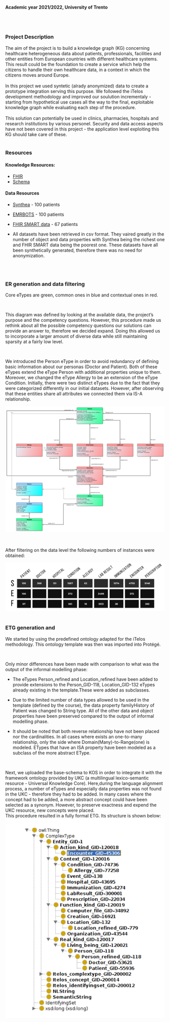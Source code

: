 
#### Academic year 2021/2022, University of Trento
<br>
<br>

### Project Description
The aim of the project is to build a knowledge graph (KG) concerning healthcare heterogeneous data about patients, professionals, facilities and other entities from European countries with different healthcare systems. This result could be the foundation to create a service which help the citizens to handle their own healthcare data, in a context in which the citizens moves around Europe. <br> <br>
In this project we used syntetic (alrady anonymized) data to create a prototype integration serving this purpose. We followed the iTelos development methodology and improved our soulution incrementaly - starting from hypothetical use cases all the way to the final, exploitable knowledge graph while evaluating each step of the procedure. <br> <br>
This solution can potentially be used in clinics, pharmacies, hospitals and research institutions by various personel. Security and data access aspects have not been covered in this project - the application level exploiting this KG should take care of these.
<br>
<br>

### Resources
#### Knowledge Resources:
- [FHIR](https://www.hl7.org/fhir)
- [Schema](https://schema.org)

#### Data Resources  
- [Synthea](https://synthea.mitre.org/) - 100 patients
- [EMRBOTS](http://www.emrbots.org) - 100 patients
- [FHIR SMART data](https://github.com/smart-on-fhir/sample-patients) - 67 patients

- All datasets have been retrieved in csv format. They vaired greatly in the number of object and data properties with Synthea being the richest one and FHIR SMART data being the poorest one. These datasets have all been synthetically generated, therefore there was no need for anonymization.
<br>
<br>

### ER generation and data filtering 

Core eTypes are green, common ones in blue and contextual ones in red.

<br>

This diagram was defined by looking at the available data, the project’s purpose and the competency questions. However, this procedure made us rethink about all the possible competency questions our solutions can provide an answer to, therefore we decided expand. Doing this allowed us to incorporate a larger amount of diverse data while still maintaining sparsity at a fairly low level.

<br>

We introduced the Person eType in order to avoid redundancy of defining basic information about our personas (Doctor and Patient). Both of these eTypes extend the eType Person with additional properties unique to them. Moreover, we changed the eType Allergy to be an extension of the eType Condition. Initially, there were two distinct eTypes due to the fact that they were categorized differently in our initial datasets. However, after observing that these entities share all attributes we connected them via IS-A relationship.

![](Images/ER.png)

<br>

After filtering on the data level the following numbers of instances were obtained: 

![](Images/data_level_filtering.png)
<br>
<br>

### ETG generation and  
 
We started by using the predefined ontology adapted for the iTelos methodology. This ontology template was then was imported into Protégé. 

<br>

Only minor differences have been made with comparison to what was the output of the informal modelling phase:

- The eTypes Person_refined and Location_refined have been added to provide extensions to the Person_GID-118, Location_GID-132 eTypes already existing in the template.These were added as subclasses.

- Due to the limited number of data types allowed to be used in the template (defined by the
course), the data property familyHistory of Patient was changed to String type. All of the
other data and object properties have been preserved compared to the output of informal modelling phase.
- It should be noted that both reverse relationship have not been placed nor the cardinalities.
In all cases where exists an one-to-many relationship, only the side where Domain(Many)-to-Range(one) is modeled.
ETypes that have an ISA property have been modeled as a subclass of the more abstract EType.

<br>

Next, we uploaded the base-schema to KOS in order to integrate it with the framework
ontology provided by UKC (a multilingual lexico-semantic resource - Universal Knowledge
Core).
Here,during the language alignment process, a number of eTypes and especially data properties
was not found in the UKC - therefore they had to be added. In many cases where the concept
had to be added, a more abstract concept could have been selected as a synonym. However,
to preserve exactness and expend the UKC resource, new concepts were placed.
<br>
This procedure resulted in a fully formal ETG. Its structure is shown below:
![](Images/structure_ETG.png)

